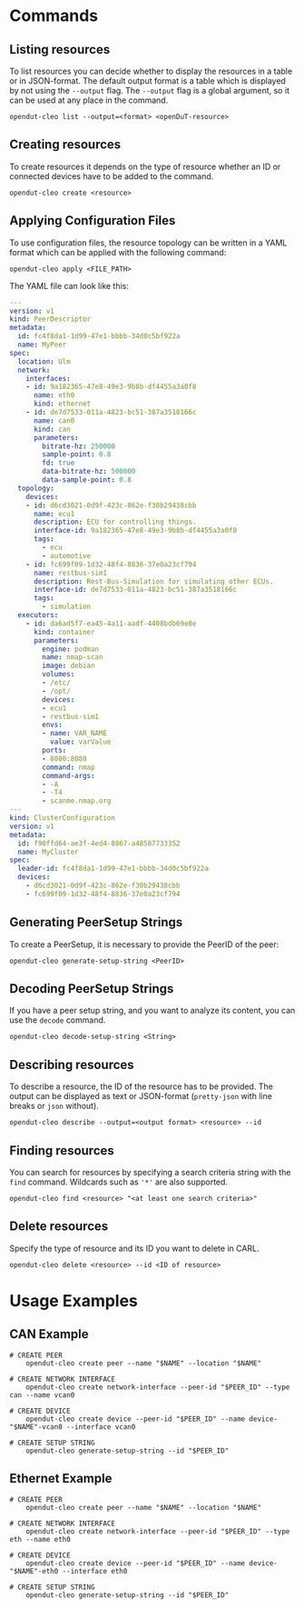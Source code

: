 # Commands

## Listing resources

To list resources you can decide whether to display the resources in a table or in JSON-format.
The default output format is a table which is displayed by not using the `--output` flag.
The `--output` flag is a global argument, so it can be used at any place in the command.

    opendut-cleo list --output=<format> <openDuT-resource>

## Creating resources

To create resources it depends on the type of resource whether an ID or connected devices have to be added to the command.

    opendut-cleo create <resource>

## Applying Configuration Files

To use configuration files, the resource topology can be written in a YAML format which can be applied with the following command:

    opendut-cleo apply <FILE_PATH>

The YAML file can look like this:

```yaml
---
version: v1
kind: PeerDescriptor
metadata:
  id: fc4f8da1-1d99-47e1-bbbb-34d0c5bf922a
  name: MyPeer
spec:
  location: Ulm
  network:
    interfaces:
    - id: 9a182365-47e8-49e3-9b8b-df4455a3a0f8
      name: eth0
      kind: ethernet
    - id: de7d7533-011a-4823-bc51-387a3518166c
      name: can0
      kind: can
      parameters:
        bitrate-hz: 250000
        sample-point: 0.8
        fd: true
        data-bitrate-hz: 500000
        data-sample-point: 0.8
  topology:
    devices:
    - id: d6cd3021-0d9f-423c-862e-f30b29438cbb
      name: ecu1
      description: ECU for controlling things.
      interface-id: 9a182365-47e8-49e3-9b8b-df4455a3a0f8
      tags:
        - ecu
        - automotive
    - id: fc699f09-1d32-48f4-8836-37e0a23cf794
      name: restbus-sim1
      description: Rest-Bus-Simulation for simulating other ECUs.
      interface-id: de7d7533-011a-4823-bc51-387a3518166c
      tags:
        - simulation
  executors:
    - id: da6ad5f7-ea45-4a11-aadf-4408bdb69e8e
      kind: container
      parameters:
        engine: podman
        name: nmap-scan
        image: debian
        volumes:
        - /etc/
        - /opt/
        devices:
        - ecu1
        - restbus-sim1
        envs:
        - name: VAR_NAME
          value: varValue
        ports:
        - 8080:8080
        command: nmap
        command-args:
        - -A
        - -T4
        - scanme.nmap.org
---
kind: ClusterConfiguration
version: v1
metadata:
  id: f90ffd64-ae3f-4ed4-8867-a48587733352
  name: MyCluster
spec:
  leader-id: fc4f8da1-1d99-47e1-bbbb-34d0c5bf922a
  devices:
    - d6cd3021-0d9f-423c-862e-f30b29438cbb
    - fc699f09-1d32-48f4-8836-37e0a23cf794

```

## Generating PeerSetup Strings

To create a PeerSetup, it is necessary to provide the PeerID of the peer:

    opendut-cleo generate-setup-string <PeerID>

## Decoding PeerSetup Strings

If you have a peer setup string, and you want to analyze its content, you can use the `decode` command.  

    opendut-cleo decode-setup-string <String>

## Describing resources

To describe a resource, the ID of the resource has to be provided. The output can be displayed as text or JSON-format (`pretty-json` with line breaks or `json` without).

    opendut-cleo describe --output=<output format> <resource> --id

## Finding resources

You can search for resources by specifying a search criteria string with the `find` command. Wildcards such as `'*'` are also supported.

    opendut-cleo find <resource> "<at least one search criteria>"

## Delete resources

Specify the type of resource and its ID you want to delete in CARL.

    opendut-cleo delete <resource> --id <ID of resource>

# Usage Examples
## CAN Example
    # CREATE PEER
        opendut-cleo create peer --name "$NAME" --location "$NAME"

	# CREATE NETWORK INTERFACE
	    opendut-cleo create network-interface --peer-id "$PEER_ID" --type can --name vcan0

	# CREATE DEVICE
	    opendut-cleo create device --peer-id "$PEER_ID" --name device-"$NAME"-vcan0 --interface vcan0 

	# CREATE SETUP STRING
	    opendut-cleo generate-setup-string --id "$PEER_ID"

## Ethernet Example
    # CREATE PEER
        opendut-cleo create peer --name "$NAME" --location "$NAME"

	# CREATE NETWORK INTERFACE
	    opendut-cleo create network-interface --peer-id "$PEER_ID" --type eth --name eth0

	# CREATE DEVICE
	    opendut-cleo create device --peer-id "$PEER_ID" --name device-"$NAME"-eth0 --interface eth0 

	# CREATE SETUP STRING
	    opendut-cleo generate-setup-string --id "$PEER_ID"
